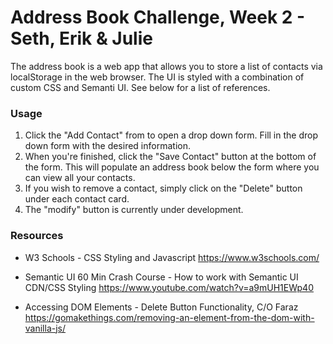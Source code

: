 # Address Book Challenge, Week 2 - Seth, Erik & Julie

The address book is a web app that allows you to store a list of contacts via localStorage in the web browser.  The UI is styled with a combination of custom CSS and Semanti UI.  See below for a list of references.

### Usage
1. Click the "Add Contact" from to open a drop down form.  Fill in the drop down form with the desired information.
2. When you're finished, click the "Save Contact" button at the bottom of the form.  This will populate an address book below the form where you can view all your contacts.
3. If you wish to remove a contact, simply click on the "Delete" button under each contact card.
4. The "modify" button is currently under development.

### Resources

* W3 Schools - CSS Styling and Javascript
https://www.w3schools.com/

* Semantic UI 60 Min Crash Course - How to work with Semantic UI CDN/CSS Styling
https://www.youtube.com/watch?v=a9mUH1EWp40

* Accessing DOM Elements - Delete Button Functionality, C/O Faraz
https://gomakethings.com/removing-an-element-from-the-dom-with-vanilla-js/
